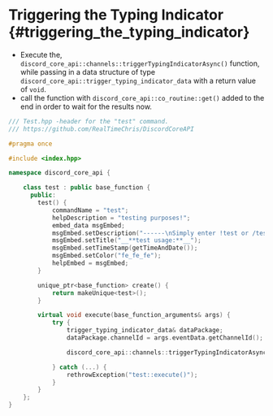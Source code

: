Triggering the Typing Indicator {#triggering_the_typing_indicator}
============
- Execute the, `discord_core_api::channels::triggerTypingIndicatorAsync()` function, while passing in a data structure of type `discord_core_api::trigger_typing_indicator_data` with a return value of `void`.
- call the function with `discord_core_api::co_routine::get()` added to the end in order to wait for the results now.

```cpp
/// Test.hpp -header for the "test" command.
/// https://github.com/RealTimeChris/DiscordCoreAPI

#pragma once

#include <index.hpp>

namespace discord_core_api {

	class test : public base_function {
	  public:
		test() {
			commandName = "test";
			helpDescription = "testing purposes!";
			embed_data msgEmbed;
			msgEmbed.setDescription("------\nSimply enter !test or /test!\n------");
			msgEmbed.setTitle("__**test usage:**__");
			msgEmbed.setTimeStamp(getTimeAndDate());
			msgEmbed.setColor("fe_fe_fe");
			helpEmbed = msgEmbed;
		}

		unique_ptr<base_function> create() {
			return makeUnique<test>();
		}

		virtual void execute(base_function_arguments& args) {
			try {
				trigger_typing_indicator_data& dataPackage;
				dataPackage.channelId = args.eventData.getChannelId();

				discord_core_api::channels::triggerTypingIndicatorAsync(const& dataPackage).get();

			} catch (...) {
				rethrowException("test::execute()");
			}
		}
	};
}
```
